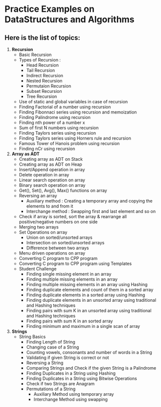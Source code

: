 # Practice Examples on DataStructures and Algorithms

## Here is the list of topics:

1. **Recursion**
     - Basic Recursion
	 - Types of Recursion :
	 	- Head Recursion
		- Tail Recursion
		- Indirect Recursion
		- Nested Recursion
		- Permutaion Recursion
		- Subset Recursion
		- Tree Recursion
	 - Use of static and global variables in case of recursion
     - Finding Factorial of a number using recursion
	 - Finding Fibonnaci series using recursion and memoization
	 - Finding Palindrome using recursion
	 - Finding nth power of a number x
	 - Sum of first N numbers using recursion
	 - Finding Taylors series using recursion
	 - Finding Taylors series using Horners rule and recursion
	 - Famous Tower of Hanois problem using recursion
	 - Finding nCr using recursion
2. **Array as ADT**
     - Creating array as ADT on Stack
     - Creating array as ADT on Heap
     - Insert/Append operation in array
     - Delete operation in array
     - Linear search operation on array
     - Binary search operation on array
     - Get(), Set(), Avg(), Max() functions on array
     - Reversing an array
     	- Auxiliary method : Creating a temporary array and copying the elements to and from it
		- Interchange method : Swapping first and last element and so on
     - Check if array is sorted, sort the array & rearrange all positive/negative numbers on one side
     - Merging two arrays
     - Set Operations on array
     	- Union on sorted/unsorted arrays
		- Intersection on sorted/unsorted arrays
		- Difference between two arrays
     - Menu driven operations on array
     - Converting C program to CPP program
     - Converting C program to CPP program using Templates
     - Student Challenge
     	- Finding single missing element in an array
		- Finding multiple missing elements in an array
		- Finding multiple missing elements in an array using Hashing
		- Finding duplicate elements and count of them in a sorted array
		- Finding duplicate elements in a sorted array using Hashing
		- Finding duplicate elements in an unsorted array using traditional and Hashing techniques
		- Finding pairs with sum K in an unsorted array using traditional and Hashing techniques
		- Finding pairs with sum K in an sorted array
		- Finding minimum and maximum in a single scan of array
3. **Strings**
     - String Basics
        - Finding Length of String
		- Changing case of a String
		- Counting vowels, consonants and number of words in a String
		- Validating if given String is correct or not
		- Reversing a String
		- Comparing Strings and Check if the given String is a Palindrome
		- Finding Duplicates in a String using Hashing
		- Finding Duplicates in a String using Bitwise Operations
		- Check if two Strings are Anagram
		- Permutations of a String
			- Auxiliary Method using temporary array
			- Interchange Method using swapping
		
	 
	 
